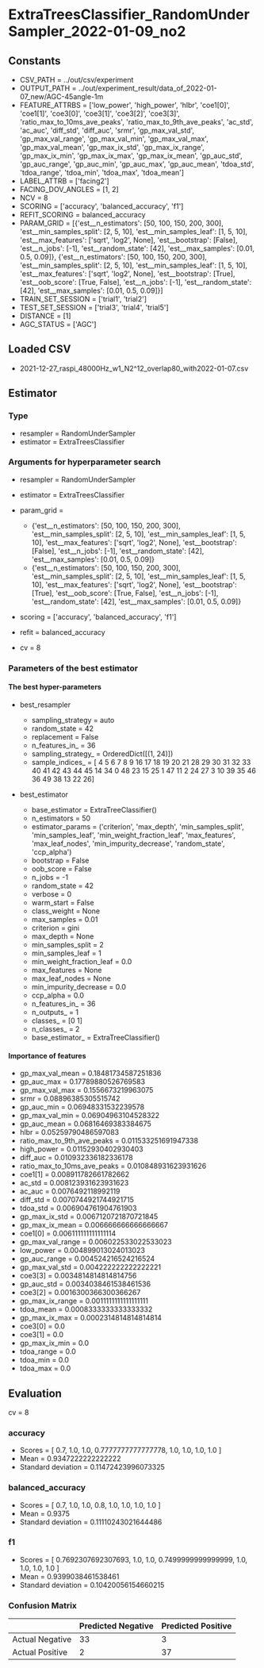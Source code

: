 # ExtraTreesClassifier_RandomUnderSampler_2022-01-09_no2
## Constants
- CSV_PATH = ../out/csv/experiment
- OUTPUT_PATH = ../out/experiment_result/data_of_2022-01-07_new/AGC-45angle-1m
- FEATURE_ATTRBS = ['low_power', 'high_power', 'hlbr', 'coe1[0]', 'coe1[1]', 'coe3[0]', 'coe3[1]', 'coe3[2]', 'coe3[3]', 'ratio_max_to_10ms_ave_peaks', 'ratio_max_to_9th_ave_peaks', 'ac_std', 'ac_auc', 'diff_std', 'diff_auc', 'srmr', 'gp_max_val_std', 'gp_max_val_range', 'gp_max_val_min', 'gp_max_val_max', 'gp_max_val_mean', 'gp_max_ix_std', 'gp_max_ix_range', 'gp_max_ix_min', 'gp_max_ix_max', 'gp_max_ix_mean', 'gp_auc_std', 'gp_auc_range', 'gp_auc_min', 'gp_auc_max', 'gp_auc_mean', 'tdoa_std', 'tdoa_range', 'tdoa_min', 'tdoa_max', 'tdoa_mean']
- LABEL_ATTRB = ['facing2']
- FACING_DOV_ANGLES = [1, 2]
- NCV = 8
- SCORING = ['accuracy', 'balanced_accuracy', 'f1']
- REFIT_SCORING = balanced_accuracy
- PARAM_GRID = [{'est__n_estimators': [50, 100, 150, 200, 300], 'est__min_samples_split': [2, 5, 10], 'est__min_samples_leaf': [1, 5, 10], 'est__max_features': ['sqrt', 'log2', None], 'est__bootstrap': [False], 'est__n_jobs': [-1], 'est__random_state': [42], 'est__max_samples': [0.01, 0.5, 0.09]}, {'est__n_estimators': [50, 100, 150, 200, 300], 'est__min_samples_split': [2, 5, 10], 'est__min_samples_leaf': [1, 5, 10], 'est__max_features': ['sqrt', 'log2', None], 'est__bootstrap': [True], 'est__oob_score': [True, False], 'est__n_jobs': [-1], 'est__random_state': [42], 'est__max_samples': [0.01, 0.5, 0.09]}]
- TRAIN_SET_SESSION = ['trial1', 'trial2']
- TEST_SET_SESSION = ['trial3', 'trial4', 'trial5']
- DISTANCE = [1]
- AGC_STATUS = ['AGC']

## Loaded CSV
- 2021-12-27_raspi_48000Hz_w1_N2^12_overlap80_with2022-01-07.csv

## Estimator
### Type
- resampler = RandomUnderSampler
- estimator = ExtraTreesClassifier

### Arguments for hyperparameter search
- resampler = RandomUnderSampler
- estimator = ExtraTreesClassifier
- param_grid = 
	- {'est__n_estimators': [50, 100, 150, 200, 300], 'est__min_samples_split': [2, 5, 10], 'est__min_samples_leaf': [1, 5, 10], 'est__max_features': ['sqrt', 'log2', None], 'est__bootstrap': [False], 'est__n_jobs': [-1], 'est__random_state': [42], 'est__max_samples': [0.01, 0.5, 0.09]}
	- {'est__n_estimators': [50, 100, 150, 200, 300], 'est__min_samples_split': [2, 5, 10], 'est__min_samples_leaf': [1, 5, 10], 'est__max_features': ['sqrt', 'log2', None], 'est__bootstrap': [True], 'est__oob_score': [True, False], 'est__n_jobs': [-1], 'est__random_state': [42], 'est__max_samples': [0.01, 0.5, 0.09]}

- scoring = ['accuracy', 'balanced_accuracy', 'f1']
- refit = balanced_accuracy
- cv = 8

### Parameters of the best estimator
#### The best hyper-parameters
- best_resampler
	- sampling_strategy = auto
	- random_state = 42
	- replacement = False
	- n_features_in_ = 36
	- sampling_strategy_ = OrderedDict([(1, 24)])
	- sample_indices_ = [ 4  5  6  7  8  9 16 17 18 19 20 21 28 29 30 31 32 33 40 41 42 43 44 45
 14 34  0 48 23 15 25  1 47 11  2 24 27  3 10 39 35 46 36 49 38 13 22 26]

- best_estimator
	- base_estimator = ExtraTreeClassifier()
	- n_estimators = 50
	- estimator_params = ('criterion', 'max_depth', 'min_samples_split', 'min_samples_leaf', 'min_weight_fraction_leaf', 'max_features', 'max_leaf_nodes', 'min_impurity_decrease', 'random_state', 'ccp_alpha')
	- bootstrap = False
	- oob_score = False
	- n_jobs = -1
	- random_state = 42
	- verbose = 0
	- warm_start = False
	- class_weight = None
	- max_samples = 0.01
	- criterion = gini
	- max_depth = None
	- min_samples_split = 2
	- min_samples_leaf = 1
	- min_weight_fraction_leaf = 0.0
	- max_features = None
	- max_leaf_nodes = None
	- min_impurity_decrease = 0.0
	- ccp_alpha = 0.0
	- n_features_in_ = 36
	- n_outputs_ = 1
	- classes_ = [0 1]
	- n_classes_ = 2
	- base_estimator_ = ExtraTreeClassifier()

#### Importance of features
- gp_max_val_mean = 0.18481734587251836
- gp_auc_max = 0.17789880526769583
- gp_max_val_max = 0.1556673219963075
- srmr = 0.08896385305515742
- gp_auc_min = 0.06948331532239578
- gp_max_val_min = 0.06904963104528322
- gp_auc_mean = 0.06816469383384675
- hlbr = 0.05259790486597083
- ratio_max_to_9th_ave_peaks = 0.011533251691947338
- high_power = 0.01152930402930403
- diff_auc = 0.010932336182336178
- ratio_max_to_10ms_ave_peaks = 0.010848931623931626
- coe1[1] = 0.008911782661782662
- ac_std = 0.008123931623931623
- ac_auc = 0.0076492118992119
- diff_std = 0.0070744921744921715
- tdoa_std = 0.006904761904761903
- gp_max_ix_std = 0.0067120721870721845
- gp_max_ix_mean = 0.006666666666666667
- coe1[0] = 0.006111111111111114
- gp_max_val_range = 0.006022533022533023
- low_power = 0.004899013024013023
- gp_auc_range = 0.004524216524216524
- gp_max_val_std = 0.004222222222222221
- coe3[3] = 0.0034814814814814756
- gp_auc_std = 0.0034038461538461536
- coe3[2] = 0.0016300366300366267
- gp_max_ix_range = 0.0011111111111111111
- tdoa_mean = 0.0008333333333333332
- gp_max_ix_max = 0.0002314814814814814
- coe3[0] = 0.0
- coe3[1] = 0.0
- gp_max_ix_min = 0.0
- tdoa_range = 0.0
- tdoa_min = 0.0
- tdoa_max = 0.0

## Evaluation
cv = 8
### accuracy
- Scores = [ 0.7, 1.0, 1.0, 0.7777777777777778, 1.0, 1.0, 1.0, 1.0 ]
- Mean = 0.9347222222222222
- Standard deviation = 0.11472423996073325

### balanced_accuracy
- Scores = [ 0.7, 1.0, 1.0, 0.8, 1.0, 1.0, 1.0, 1.0 ]
- Mean = 0.9375
- Standard deviation = 0.11110243021644486

### f1
- Scores = [ 0.7692307692307693, 1.0, 1.0, 0.7499999999999999, 1.0, 1.0, 1.0, 1.0 ]
- Mean = 0.9399038461538461
- Standard deviation = 0.10420056154660215

### Confusion Matrix
|  | Predicted Negative | Predicted Positive |
| --- | --- | --- |
| Actual Negative | 33 | 3 |
| Actual Positive | 2 | 37 |

      